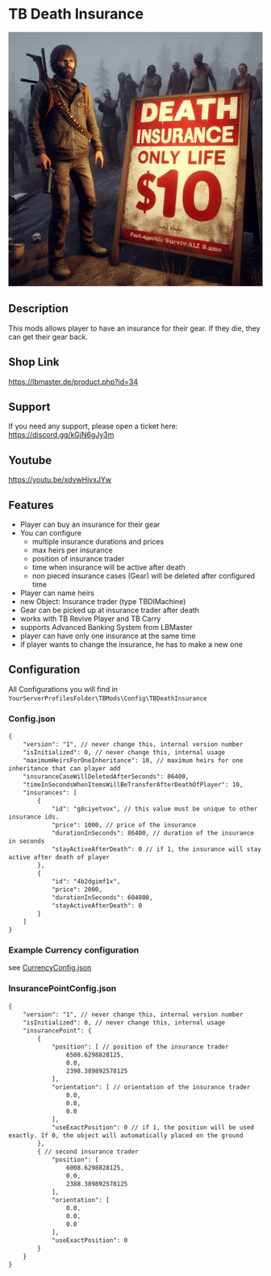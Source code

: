# TB Death Insurance

<img src="./DeathInsurance.jpeg" alt="TB Death Insurance" width="512"/>

## Description
This mods allows player to have an insurance for their gear. If they die, they can get their gear back. 

## Shop Link
https://lbmaster.de/product.php?id=34

## Support

If you need any support, please open a ticket here: https://discord.gg/kGjN6gJy3m

## Youtube

https://youtu.be/xdvwHjvxJYw

## Features

- Player can buy an insurance for their gear
- You can configure 
  - multiple insurance durations and prices
  - max heirs per insurance
  - position of insurance trader
  - time when insurance will be active after death
  - non pieced insurance cases (Gear) will be deleted after configured time
- Player can name heirs
- new Object: Insurance trader (type TBDIMachine)
- Gear can be picked up at insurance trader after death
- works with TB Revive Player and TB Carry
- supports Advanced Banking System from LBMaster
- player can have only one insurance at the same time
- if player wants to change the insurance, he has to make a new one

## Configuration

All Configurations you will find in `YourServerProfilesFolder\TBMods\Config\TBDeathInsurance`



### Config.json

``` 
{
    "version": "1", // never change this, internal version number
    "isInitialized": 0, // never change this, internal usage
    "maximumHeirsForOneInheritance": 10, // maximum heirs for one inheritance that can player add
    "insuranceCaseWillDeletedAfterSeconds": 86400, 
    "timeInSecondsWhenItemsWillBeTransferAfterDeathOfPlayer": 10,
    "insurances": [
        {
            "id": "g8ciyetvox", // this value must be unique to other insurance ids.
            "price": 1000, // price of the insurance
            "durationInSeconds": 86400, // duration of the insurance in seconds
            "stayActiveAfterDeath": 0 // if 1, the insurance will stay active after death of player
        },
        {
            "id": "4b2dgimf1x",
            "price": 2000,
            "durationInSeconds": 604800,
            "stayActiveAfterDeath": 0
        }
    ]
}
```

### Example Currency configuration

see [CurrencyConfig.json](../GlobalConfigs/Readme.md#currencyconfigjson)


### InsurancePointConfig.json

```
{
    "version": "1", // never change this, internal version number
    "isInitialized": 0, // never change this, internal usage
    "insurancePoint": {
        {
            "position": [ // position of the insurance trader
                6508.6298828125,
                0.0,
                2398.389892578125
            ],
            "orientation": [ // orientation of the insurance trader
                0.0,
                0.0,
                0.0
            ],
            "useExactPosition": 0 // if 1, the position will be used exactly. If 0, the object will automatically placed on the ground
        },
        { // second insurance trader
            "position": [
                6008.6298828125,
                0.0,
                2388.389892578125
            ],
            "orientation": [
                0.0,
                0.0,
                0.0
            ],
            "useExactPosition": 0
        }
    }
}
```
